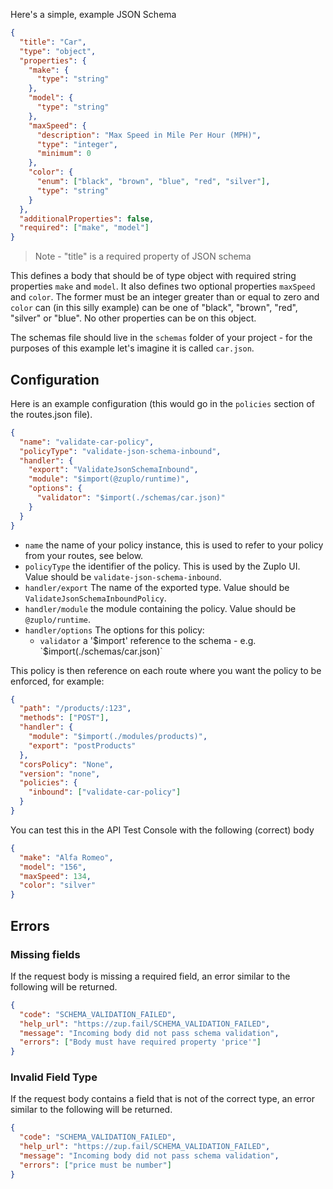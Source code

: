 Here's a simple, example JSON Schema

```json
{
  "title": "Car",
  "type": "object",
  "properties": {
    "make": {
      "type": "string"
    },
    "model": {
      "type": "string"
    },
    "maxSpeed": {
      "description": "Max Speed in Mile Per Hour (MPH)",
      "type": "integer",
      "minimum": 0
    },
    "color": {
      "enum": ["black", "brown", "blue", "red", "silver"],
      "type": "string"
    }
  },
  "additionalProperties": false,
  "required": ["make", "model"]
}
```

> Note - "title" is a required property of JSON schema

This defines a body that should be of type object with required string
properties `make` and `model`. It also defines two optional properties
`maxSpeed` and `color`. The former must be an integer greater than or equal to
zero and `color` can (in this silly example) can be one of "black", "brown",
"red", "silver" or "blue". No other properties can be on this object.

The schemas file should live in the `schemas` folder of your project - for the
purposes of this example let's imagine it is called `car.json`.

<ZupIt repoUrl="https://github.com/zuplo/samples-basic-auth" />

## Configuration

Here is an example configuration (this would go in the `policies` section of the
routes.json file).

```json
{
  "name": "validate-car-policy",
  "policyType": "validate-json-schema-inbound",
  "handler": {
    "export": "ValidateJsonSchemaInbound",
    "module": "$import(@zuplo/runtime)",
    "options": {
      "validator": "$import(./schemas/car.json)"
    }
  }
}
```

- `name` the name of your policy instance, this is used to refer to your policy
  from your routes, see below.
- `policyType` the identifier of the policy. This is used by the Zuplo UI. Value
  should be `validate-json-schema-inbound`.
- `handler/export` The name of the exported type. Value should be
  `ValidateJsonSchemaInboundPolicy`.
- `handler/module` the module containing the policy. Value should be
  `@zuplo/runtime`.
- `handler/options` The options for this policy:
  - `validator` a
    '$import' reference to the schema - e.g. `$import(./schemas/car.json)`

This policy is then reference on each route where you want the policy to be
enforced, for example:

```json
{
  "path": "/products/:123",
  "methods": ["POST"],
  "handler": {
    "module": "$import(./modules/products)",
    "export": "postProducts"
  },
  "corsPolicy": "None",
  "version": "none",
  "policies": {
    "inbound": ["validate-car-policy"]
  }
}
```

You can test this in the API Test Console with the following (correct) body

```json
{
  "make": "Alfa Romeo",
  "model": "156",
  "maxSpeed": 134,
  "color": "silver"
}
```

## Errors

### Missing fields

If the request body is missing a required field, an error similar to the following will be returned.

```json
{
  "code": "SCHEMA_VALIDATION_FAILED",
  "help_url": "https://zup.fail/SCHEMA_VALIDATION_FAILED",
  "message": "Incoming body did not pass schema validation",
  "errors": ["Body must have required property 'price'"]
}
```

### Invalid Field Type

If the request body contains a field that is not of the correct type, an error similar to the following will be returned.

```json
{
  "code": "SCHEMA_VALIDATION_FAILED",
  "help_url": "https://zup.fail/SCHEMA_VALIDATION_FAILED",
  "message": "Incoming body did not pass schema validation",
  "errors": ["price must be number"]
}
```
